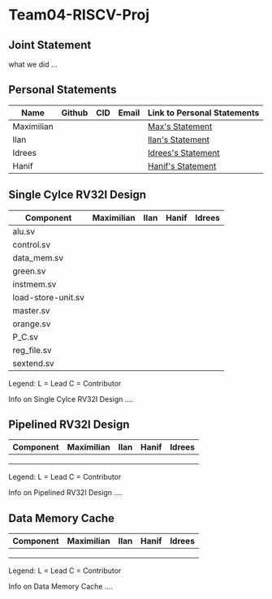 # Team04-RISCV-Proj

## Joint Statement

what we did ...

## Personal Statements
| Name | Github | CID | Email | Link to Personal Statements|
| -------- | -------- | -------- | -------- | -------- |
| Maximilian | | | | [Max's Statement](statements/Maximilian.md)
| Ilan | | | | [Ilan's Statement](statements/Ilan.md) 
| Idrees | | | | [Idrees's Statement](statements/Idrees.md) 
| Hanif | | | | [Hanif's Statement](statements/Hanif.md) 


## Single Cylce RV32I Design

| Component | Maximilian | Ilan | Hanif | Idrees |
| -------- | :--------: | :--------: | :--------: | :--------: |
| alu.sv | | | |
| control.sv | | | |
| data_mem.sv | | | |
| green.sv | | | |
| instmem.sv | | | |
| load-store-unit.sv | | | |
| master.sv | | | |
| orange.sv | | | |
| P_C.sv | | | |
| reg_file.sv | | | |
| sextend.sv | | | |

Legend: L = Lead C = Contributor




Info on Single Cylce RV32I Design ....

## Pipelined RV32I Design

| Component | Maximilian | Ilan | Hanif | Idrees |
| -------- | :--------: | :--------: | :--------: | :--------: |
| | | | |
| | | | |
| | | | |

Legend: L = Lead C = Contributor


Info on Pipelined RV32I Design ....

## Data Memory Cache

| Component | Maximilian | Ilan | Hanif | Idrees |
| -------- | :--------: | :--------: | :--------: | :--------: |
| | | | |
| | | | |
| | | | |

Legend: L = Lead C = Contributor


Info on Data Memory Cache ....





